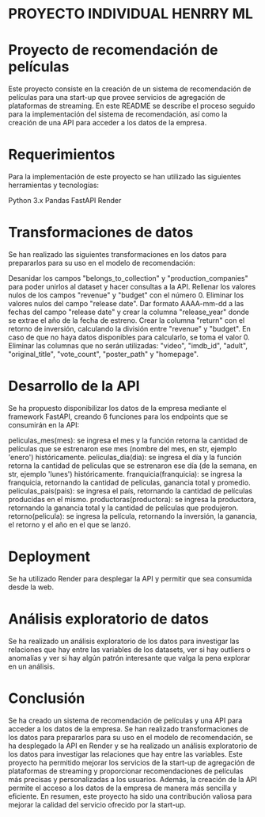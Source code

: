 # PROYECTO INDIVIDUAL HENRRY ML

# Proyecto de recomendación de películas
Este proyecto consiste en la creación de un sistema de recomendación de películas para una start-up que provee servicios de agregación de plataformas de streaming. En este README se describe el proceso seguido para la implementación del sistema de recomendación, así como la creación de una API para acceder a los datos de la empresa.

# Requerimientos
Para la implementación de este proyecto se han utilizado las siguientes herramientas y tecnologías:

Python 3.x
Pandas
FastAPI
Render
# Transformaciones de datos
Se han realizado las siguientes transformaciones en los datos para prepararlos para su uso en el modelo de recomendación:

Desanidar los campos "belongs_to_collection" y "production_companies" para poder unirlos al dataset y hacer consultas a la API.
Rellenar los valores nulos de los campos "revenue" y "budget" con el número 0.
Eliminar los valores nulos del campo "release date".
Dar formato AAAA-mm-dd a las fechas del campo "release date" y crear la columna "release_year" donde se extrae el año de la fecha de estreno.
Crear la columna "return" con el retorno de inversión, calculando la división entre "revenue" y "budget". En caso de que no haya datos disponibles para calcularlo, se toma el valor 0.
Eliminar las columnas que no serán utilizadas: "video", "imdb_id", "adult", "original_title", "vote_count", "poster_path" y "homepage".
# Desarrollo de la API
Se ha propuesto disponibilizar los datos de la empresa mediante el framework FastAPI, creando 6 funciones para los endpoints que se consumirán en la API:

peliculas_mes(mes): se ingresa el mes y la función retorna la cantidad de películas que se estrenaron ese mes (nombre del mes, en str, ejemplo 'enero') históricamente.
peliculas_dia(dia): se ingresa el día y la función retorna la cantidad de películas que se estrenaron ese día (de la semana, en str, ejemplo 'lunes') históricamente.
franquicia(franquicia): se ingresa la franquicia, retornando la cantidad de películas, ganancia total y promedio.
peliculas_pais(pais): se ingresa el país, retornando la cantidad de películas producidas en el mismo.
productoras(productora): se ingresa la productora, retornando la ganancia total y la cantidad de películas que produjeron.
retorno(pelicula): se ingresa la película, retornando la inversión, la ganancia, el retorno y el año en el que se lanzó.
# Deployment
Se ha utilizado Render para desplegar la API y permitir que sea consumida desde la web.

# Análisis exploratorio de datos
Se ha realizado un análisis exploratorio de los datos para investigar las relaciones que hay entre las variables de los datasets, ver si hay outliers o anomalías y ver si hay algún patrón interesante que valga la pena explorar en un análisis.

# Conclusión
Se ha creado un sistema de recomendación de películas y una API para acceder a los datos de la empresa. Se han realizado transformaciones de los datos para prepararlos para su uso en el modelo de recomendación, se ha desplegado la API en Render y se ha realizado un análisis exploratorio de los datos para investigar las relaciones que hay entre las variables. Este proyecto ha permitido mejorar los servicios de la start-up de agregación de plataformas de streaming y proporcionar recomendaciones de películas más precisas y personalizadas a los usuarios. Además, la creación de la API permite el acceso a los datos de la empresa de manera más sencilla y eficiente. En resumen, este proyecto ha sido una contribución valiosa para mejorar la calidad del servicio ofrecido por la start-up.
